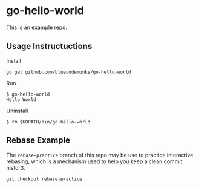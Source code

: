 # go-hello-world

This is an example repo.

## Usage Instructuctions

Install

```
go get github.com/bluecodemonks/go-hello-world
```

Run

```
$ go-hello-world
Hello World
```

Uninstall

```
$ rm $GOPATH/bin/go-hello-world
```

## Rebase Example

The `rebase-practice` branch of this repo may be use to practice interactive rebasing, which is a mechanism used to
help you keep a clean commit histor3.

```
git checkout rebase-practice
```
